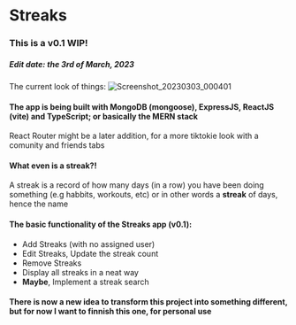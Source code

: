 # Streaks

### This is a v0.1 WIP!
##### Edit date: the 3rd of March, 2023

The current look of things:
![Screenshot_20230303_000401](https://user-images.githubusercontent.com/56956339/222645095-179871db-0d1d-4720-ab9d-3b5b023e9581.png)

#### The app is being built with MongoDB (mongoose), ExpressJS, ReactJS (vite) and TypeScript; or basically the MERN stack
React Router might be a later addition, for a more tiktokie look with a comunity and friends tabs

#### What even is a streak?!
A streak is a record of how many days (in a row) you have been doing something (e.g habbits, workouts, etc)
or in other words a **streak** of days, hence the name 

#### The basic functionality of the Streaks app (v0.1):
- Add Streaks (with no assigned user)
- Edit Streaks, Update the streak count
- Remove Streaks
- Display all streaks in a neat way 
- **Maybe**, Implement a streak search

#### There is now a new idea to transform this project into something different, but for now I want to finnish this one, for personal use
